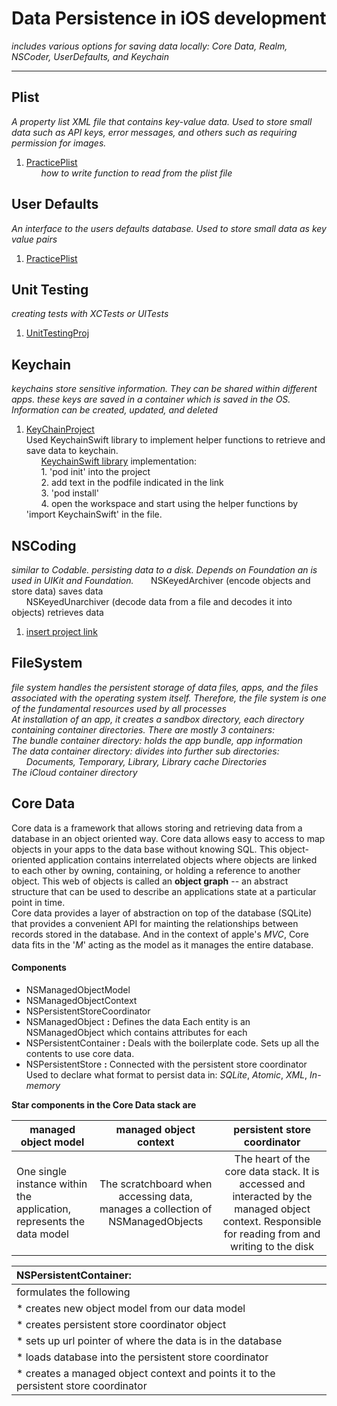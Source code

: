 # Data Persistence in iOS development
*includes various options for saving data locally: Core Data, Realm, NSCoder, UserDefaults, and Keychain*

---

## Plist
*A property list XML file that contains key-value data. Used to store small data such as API keys, error messages, and others such as requiring permission for images.*
1. [PracticePlist](https://github.com/RinniSwift/DataPersistence/tree/master/PracticePlist)\
&nbsp;&nbsp;&nbsp;&nbsp;&nbsp;&nbsp;*how to write function to read from the plist file*

## User Defaults
*An interface to the users defaults database. Used to store small data as key value pairs*
1. [PracticePlist](https://github.com/RinniSwift/DataPersistence/tree/master/PracticePlist)

## Unit Testing
*creating tests with XCTests or UITests*
1. [UnitTestingProj](https://github.com/RinniSwift/DataPersistence/tree/master/UnitTestingProj)

## Keychain
*keychains store sensitive information. They can be shared within different apps. these keys are saved in a container which is saved in the OS. Information can be created, updated, and deleted*
1. [KeyChainProject](https://github.com/RinniSwift/DataPersistence/tree/master/KeyChainProject)\
Used KeychainSwift library to implement helper functions to retrieve and save data to keychain.\
&nbsp;&nbsp;&nbsp;&nbsp;&nbsp;&nbsp;[KeychainSwift library](https://github.com/evgenyneu/keychain-swift#keychain_access_groups) implementation:\
&nbsp;&nbsp;&nbsp;&nbsp;&nbsp;&nbsp;1. 'pod init' into the project\
&nbsp;&nbsp;&nbsp;&nbsp;&nbsp;&nbsp;2. add text in the podfile indicated in the link\
&nbsp;&nbsp;&nbsp;&nbsp;&nbsp;&nbsp;3. 'pod install'\
&nbsp;&nbsp;&nbsp;&nbsp;&nbsp;&nbsp;4. open the workspace and start using the helper functions by 'import KeychainSwift' in the file.

## NSCoding
*similar to Codable. persisting data to a disk. Depends on Foundation an is used in UIKit and Foundation.*
&nbsp;&nbsp;&nbsp;&nbsp;&nbsp;&nbsp;NSKeyedArchiver (encode objects and store data) saves data\
&nbsp;&nbsp;&nbsp;&nbsp;&nbsp;&nbsp;NSKeyedUnarchiver (decode data from a file and decodes it into objects) retrieves data
1. [insert project link](https://github.com/RinniSwift/DataPersistence)

## FileSystem
*file system handles the persistent storage of data files, apps, and the files associated with the operating system itself. Therefore, the file system is one of the fundamental resources used by all processes*\
*At installation of an app, it creates a sandbox directory, each directory containing container directories. There are mostly 3 containers:*\
*The bundle container directory: holds the app bundle, app information*\
*The data container directory: divides into further sub directories:*\
&nbsp;&nbsp;&nbsp;&nbsp;&nbsp;&nbsp;*Documents, Temporary, Library, Library cache Directories*\
*The iCloud container directory*

## Core Data
Core data is a framework that allows storing and retrieving data from a database in an object oriented way. Core data allows easy to access to map objects in your apps to the data base without knowing SQL. This object-oriented application contains interrelated objects where objects are linked to each other by owning, containing, or holding a reference to another object. This web of objects is called an **object graph** -- an abstract structure that can be used to describe an applications state at a particular point in time.\
Core data provides a layer of abstraction on top of the database (SQLite) that provides a convenient API for mainting the relationships between records stored in the database. And in the context of apple's *MVC*, Core data fits in the '*M*' acting as the model as it manages the entire database.

#### Components
* NSManagedObjectModel
* NSManagedObjectContext
* NSPersistentStoreCoordinator
* NSManagedObject **:** Defines the data Each entity is an NSManagedObject which contains attributes for each
* NSPersistentContainer **:** Deals with the boilerplate code. Sets up all the contents to use core data.
* NSPersistentStore **:** Connected with the persistent store coordinator Used to declare what format to persist data in: *SQLite*, *Atomic*, *XML*, *In-memory*


**Star components in the Core Data stack are**

| managed object model  | managed object context  | persistent store coordinator |
| --------------------- |:-----------------------:| :---------------------------:|
| One single instance within the application, represents the data model | The scratchboard when accessing data, manages a collection of NSManagedObjects| The heart of the core data stack. It is accessed and interacted by the managed object context. Responsible for reading from and writing to the disk|

| NSPersistentContainer: |
|:----------------------------------------------|
| formulates the following                      |
|* creates new object model from our data model |
|* creates persistent store coordinator object  |
|* sets up url pointer of where the data is in the database|
|* loads database into the persistent store coordinator |
|* creates a managed object context and points it to the persistent store coordinator|

